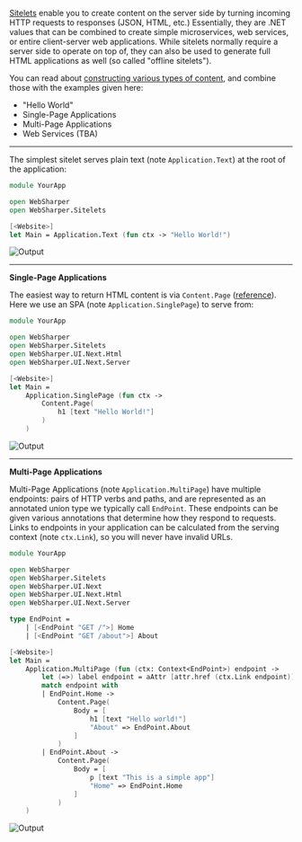 <!-- ID:83535 -->

[Sitelets](//developers.websharper.com/docs/sitelets) enable you to create content on the server side by turning incoming HTTP requests to responses (JSON, HTML, etc.) Essentially, they are .NET values that can be combined to create simple microservices, web services, or entire client-server web applications. While sitelets normally require a server side to operate on top of, they can also be used to generate full HTML applications as well (so called "offline sitelets").

You can read about [constructing various types of content](https://forums.websharper.com/topic/83541), and combine those with the examples given here:

 * "Hello World"
 * Single-Page Applications
 * Multi-Page Applications
 * Web Services (TBA)


---

<!-- ID:83537 -->

The simplest sitelet serves plain text (note `Application.Text`) at the root of the application:

```fsharp
module YourApp

open WebSharper
open WebSharper.Sitelets

[<Website>]
let Main = Application.Text (fun ctx -> "Hello World!")
```
![Output](https://camo.githubusercontent.com/fc38ae1cca18700e5fd0808f40ba18c714428cc7/687474703a2f2f692e696d6775722e636f6d2f665a6771654b6a6d2e706e67)

---

<!-- ID:83538 -->

**Single-Page Applications**

The easiest way to return HTML content is via `Content.Page` ([reference](http://developers.websharper.com/api/WebSharper.Sitelets.Content)). Here we use an SPA (note `Application.SinglePage`) to serve from:

```fsharp
module YourApp

open WebSharper
open WebSharper.Sitelets
open WebSharper.UI.Next.Html
open WebSharper.UI.Next.Server

[<Website>]
let Main =
    Application.SinglePage (fun ctx ->
        Content.Page(
            h1 [text "Hello World!"]
        )
    )
```

![Output](http://i.imgur.com/xYITvCql.png)

---

<!-- ID:83540 -->

**Multi-Page Applications**

Multi-Page Applications (note `Application.MultiPage`) have multiple endpoints: pairs of HTTP verbs and paths, and are represented as an annotated union type we typically call `EndPoint`. These endpoints can be given various annotations that determine how they respond to requests. Links to endpoints in your application can be calculated from the serving context (note `ctx.Link`), so you will never have invalid URLs.

```fsharp
module YourApp

open WebSharper
open WebSharper.Sitelets
open WebSharper.UI.Next
open WebSharper.UI.Next.Html
open WebSharper.UI.Next.Server

type EndPoint =
    | [<EndPoint "GET /">] Home
    | [<EndPoint "GET /about">] About

[<Website>]
let Main =
    Application.MultiPage (fun (ctx: Context<EndPoint>) endpoint ->
        let (=>) label endpoint = aAttr [attr.href (ctx.Link endpoint)] [text label]
        match endpoint with
        | EndPoint.Home ->
            Content.Page(
                Body = [
                    h1 [text "Hello world!"]
                    "About" => EndPoint.About
                ]
            )
        | EndPoint.About ->
            Content.Page(
                Body = [
                    p [text "This is a simple app"]
                    "Home" => EndPoint.Home
                ]
            )
    )
```

![Output](http://i.imgur.com/WMnmzIPl.png)